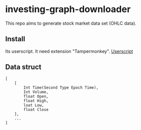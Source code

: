 # investing-graph-downloader

This repo aims to generate stock market data set (OHLC data).

## Install

Its userscript. It need extension "Tampermonkey".
[Userscript](https://raw.githubusercontent.com/KingOfPlayer/investing-graph-downloader/main/investing-graph-downloader.user.js)

## Data struct
```
[
	[ 
		Int Time(Second Type Epoch Time),
		Int Volume,
		float Open,
		float High,
		loat Low,
		float Close
	],
	...
]
```